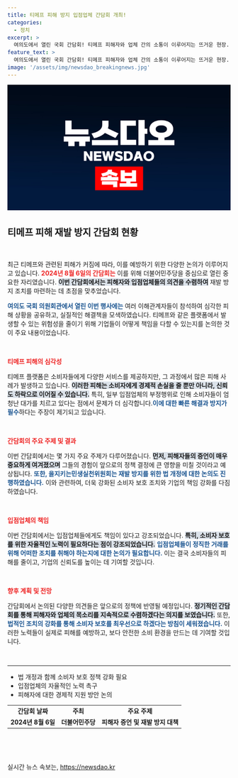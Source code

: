 ```yaml
---
title: 티메프 피해 방지 입점업체 간담회 개최!
categories:
  - 정치
excerpt: >
  여의도에서 열린 국회 간담회! 티메프 피해자와 업체 간의 소통이 이루어지는 뜨거운 현장. 피해 재발 방지를 위한 특별한 대책이 제시될까? 궁금증을 자아내는 이번 간담회의 모든 이야기, 놓치지 마세요!
feature_text: >
  여의도에서 열린 국회 간담회! 티메프 피해자와 업체 간의 소통이 이루어지는 뜨거운 현장. 피해 재발 방지를 위한 특별한 대책이 제시될까? 궁금증을 자아내는 이번 간담회의 모든 이야기, 놓치지 마세요!
image: '/assets/img/newsdao_breakingnews.jpg'
---
```


<p><img src="/assets/img/newsdao_breakingnews.jpg" alt="ranknews 속보" /></p>

<h2 data-ke-size="size26">티메프 피해 재발 방지 간담회 현황</h2>

<p data-ke-size="size16">&nbsp;</p>

<p data-ke-size="size16">최근 티메프와 관련된 피해가 커짐에 따라, 이를 예방하기 위한 다양한 논의가 이루어지고 있습니다. <b><span style="color: #ee2323;">2024년 8월 6일의 간담회는</span></b> 이를 위해 더불어민주당을 중심으로 열린 중요한 자리였습니다. <b><span style="background-color: #21538527;">이번 간담회에서는 피해자와 입점업체들의 의견을 수렴하여</span></b> 재발 방지 조치를 마련하는 데 초점을 맞추었습니다. 

<b><span style="color: #1a5490;">여의도 국회 의원회관에서 열린 이번 행사에는</span></b> 여러 이해관계자들이 참석하여 심각한 피해 상황을 공유하고, 실질적인 해결책을 모색하였습니다. 티메프와 같은 플랫폼에서 발생할 수 있는 위험성을 줄이기 위해 기업들이 어떻게 책임을 다할 수 있는지를 논의한 것이 주요 내용이었습니다. </p>

<p data-ke-size="size16">&nbsp;</p>

<p><b><span style="color: #ee2323;">티메프 피해의 심각성</span></b></p>

<p data-ke-size="size16">티메프 플랫폼은 소비자들에게 다양한 서비스를 제공하지만, 그 과정에서 많은 피해 사례가 발생하고 있습니다. <b><span style="background-color: #21538527;">이러한 피해는 소비자에게 경제적 손실을 줄 뿐만 아니라, 신뢰도 하락으로 이어질 수 있습니다.</span></b> 특히, 일부 입점업체의 부정행위로 인해 소비자들이 엄청난 대가를 치르고 있다는 점에서 문제가 더 심각합니다.<b><span style="color: #1a5490;">이에 대한 빠른 해결과 방지가 필수</span></b>하다는 주장이 제기되고 있습니다.</p>

<p data-ke-size="size16">&nbsp;</p>

<p><b><span style="color: #ee2323;">간담회의 주요 주제 및 결과</span></b></p>

<p data-ke-size="size16">이번 간담회에서는 몇 가지 주요 주제가 다루어졌습니다. <b><span style="background-color: #21538527;">먼저, 피해자들의 증언이 매우 중요하게 여겨졌으며</span></b> 그들의 경험이 앞으로의 정책 결정에 큰 영향을 미칠 것이라고 예상됩니다. <b><span style="color: #1a5490;">또한, 을지키는민생실천위원회는 재발 방지를 위한 법 개정에 대한 논의도 진행하였습니다.</span></b> 이와 관련하여, 더욱 강화된 소비자 보호 조치와 기업의 책임 강화를 다짐하였습니다.</p>

<p data-ke-size="size16">&nbsp;</p>

<p><b><span style="color: #ee2323;">입점업체의 책임</span></b></p>

<p data-ke-size="size16">이번 간담회에서는 입점업체들에게도 책임이 있다고 강조되었습니다. <b><span style="background-color: #21538527;">특히, 소비자 보호를 위한 자율적인 노력이 필요하다는 점이 강조되었습니다.</span></b> <b><span style="color: #1a5490;">입점업체들이 정직한 거래를 위해 어떠한 조치를 취해야 하는지에 대한 논의가 필요합니다.</span></b> 이는 결국 소비자들의 피해를 줄이고, 기업의 신뢰도를 높이는 데 기여할 것입니다.</p>

<p data-ke-size="size16">&nbsp;</p>

<p><b><span style="color: #ee2323;">향후 계획 및 전망</span></b></p>

<p data-ke-size="size16">간담회에서 논의된 다양한 의견들은 앞으로의 정책에 반영될 예정입니다. <b><span style="background-color: #21538527;">정기적인 간담회를 통해 피해자와 업체의 목소리를 지속적으로 수렴하겠다는 의지를 보였습니다.</span></b> 또한, <b><span style="color: #1a5490;">법적인 조치의 강화를 통해 소비자 보호를 최우선으로 하겠다는 방침이 세워졌습니다.</span></b> 이러한 노력들이 실제로 피해를 예방하고, 보다 안전한 소비 환경을 만드는 데 기여할 것입니다.</p>

<p data-ke-size="size16">&nbsp;</p>

<hr>

<ul>
<li>법 개정과 함께 소비자 보호 정책 강화 필요</li>
<li>입점업체의 자율적인 노력 촉구</li>
<li>피해자에 대한 경제적 지원 방안 논의</li>
</ul>

<table>
<tr>
<td style="text-align: center; height: 17px;"><b>간담회 날짜</b></td>
<td style="text-align: center; height: 17px;"><b>주최</b></td>
<td style="text-align: center; height: 17px;"><b>주요 주제</b></td>
</tr>
<tr>
<td style="text-align: center; height: 17px;"><b>2024년 8월 6일</b></td>
<td style="text-align: center; height: 17px;"><b>더불어민주당</b></td>
<td style="text-align: center; height: 17px;"><b>피해자 증언 및 재발 방지 대책</b></td>
</tr>
</table>

<p data-ke-size="size16">&nbsp;</p>

<p data-ke-size="size16">&nbsp;</p>
실시간 뉴스 속보는, <a href="https://newsdao.kr" rel="dofollow">https://newsdao.kr</a>


